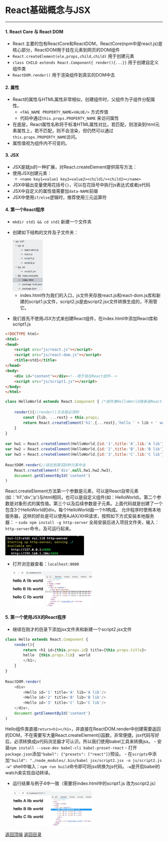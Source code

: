# React基础概念与JSX
------
#### 1. React Core 与 React DOM
* React 主要的包有ReactCore和ReactDOM，ReactCore(npm中是react.js)是核心部分，ReactDOM用于挂在元素到网页的DOM组件
* `React.createElement(ele,props,child,child)` 用于创建元素
* `class CHILD extends React.Component{ render(){...}}` 用于创建自定义组件类
* `ReactDOM.render()` 用于渲染组件到真实的DOM中去

#### 2. 属性
* React的属性与HTML属性非常相似，创建组件时，父组件为子组件分配属性。
    - `<TAG_NAME PROPERTY_NAME=VALUE/>` 方式传值
    - 代码中通过`this.props.PROPERTY_NAME` 来访问属性
* 在底层，React属性名称将于标准HTML属性对比，若匹配，则渲染到html元素属性上，若不匹配，则不会渲染，但仍然可以通过`this.props.PROPERTY_NAME`访问。
* 属性值视为组件内不可变的。

#### 3. JSX
* JSX是就js的一种扩展，对React.createElement提供简写方法： <NAME/>
* 使用JSX创建元素：
    - `<name key1=value1 key2=value2><child1/><child2></name>`
* JSX中输出变量使用花括号`{}`，可以在花括号中执行js表达式或者js代码
* JSX中自定义的属性值需要加`data-NAME`前缀
* JSX中使用`if/else`逻辑时，推荐使用三元运算符

#### 4. 第一个React程序
* `mkdir std1 && cd std1` 新建一个文件夹
* 创建如下结构的文件及子文件夹：
    
    <img src="./images/p1_1.png" width="20%" height="auto"/>

    - index.html作为我们的入口，js文件夹存放react.js和react-dom.js库和新建的script1.js文件，script2.js是由script2.jsx文件转换生成的，不用管它。
* 我们首先不使用JSX方式来创建React组件，在index.html中添加React库和script1.js
```html
<!DOCTYPE html>
<html>
<head>
    <script src="js/react.js"></script>
    <script src="js/react-dom.js"></script>
    <title>std1</title>
</head>
<body>
    <div id="content"></div><!--用于挂在React组件-->
    <script src="js/script1.js"></script>
</body>
</html>
```
```javascript
class HelloWorld extends React.Component { /*组件类HelloWorld继承自React.Component*/

    render(){//render()方法是必须的
        const {lib, ...rest} = this.props;
        return React.createElement('h1',{...rest},'hello ' + lib + ' world');
    }
}

var hw1 = React.createElement(HelloWorld,{id:'1',title:'A',lib:'A lib'});
var hw2 = React.createElement(HelloWorld,{id:'2',title:'B',lib:'B lib'});
var hw3 = React.createElement(HelloWorld,{id:'3',title:'C',lib:'C lib'});

ReactDOM.render(//挂在到真实DOM元素中去
    React.createElement('div',null,hw1,hw2,hw3),
    document.getElementById('content')
)
```
React.createElement方法第一个参数是元素，可以是React自带元素(如：'h1','div','p')与html相同，也可以是自定义组件(如：HelloWorld)。第二个参数是对象形式的属性值。第三个以及后续参数是子元素。上面代码就是创建了一个包含3个HelloWorld的div。每个HelloWorld由一个h1构成。
允许程序时使用本地服务器，这样的好处是可以使用AJAX/XHR请求，按照如下方式安装本地服务器：
    - `sudo npm install -g http-server` 全局安装后进入项目文件夹，输入：`http-server`命令，及可运行起来。
    

<img src="./images/p1_0.png" width="50%" height="auto"/>

    
* 打开浏览器查看：`localhost:8080`

<img src="./images/p1_2.png" width="50%" height="auto" style="margin-left: 5%" />

#### 5. 第一个使用JSX的React程序
* 继续在刚才的目录下添加jsx文件夹和新建一个script2.jsx文件
```javascript
class Hello extends React.Component {
    render(){
        return <h1 id={this.props.id} title={this.props.title}>
        hello  {this.props.lib}  world
        </h1>;
    }
}

ReactDOM.render(
    <div>
        <Hello id='1' title='A' lib='A lib'/>
        <Hello id='2' title='B' lib='B lib'/>
        <Hello id='3' title='C' lib='C lib'/>
    </div>,
    document.getElementById('content')
)
```
Hello组件类直接`return<h1></h1>`，并直接在ReactDOM.render中创建需要返回的DOM，不在需要写大量React.createElement()函数，非常便捷。jsx代码写好后，必须转换成js代码浏览器才可认识。所以我们使用babel工具来转换jsx。
    - 安装`npm install --save-dev babel-cli babel-preset-react`
    - 打开`package.json`添加`"babel": {"presets": ["react"]}`预设。
    - 在`scripts`中添加`"build": "./node_modules/.bin/babel jsx/script2.jsx -o js/script2.js -w"` shell中输入：`npm run build`命令即可将jsx转换为js代码。`-w`是开启babel的watch来实现自动转译。
* 运行结果与例子4中一致（需要将index.html中的script1.js 改为script2.js）

<img src="./images/p1_3.png" width="50%" height="auto" style="margin-left: 5%"/>

[返回顶端](#React基础概念与JSX) [返回目录](../README.md) 